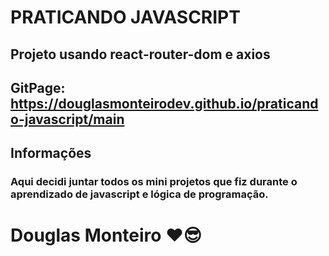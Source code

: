 # PRATICANDO JAVASCRIPT

## Projeto usando react-router-dom e axios

## GitPage: https://douglasmonteirodev.github.io/praticando-javascript/main

## Informações

### Aqui decidi juntar todos os mini projetos que fiz durante o aprendizado de javascript e lógica de programação.

# Douglas Monteiro ❤😎



